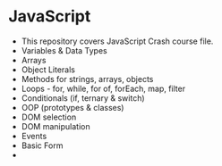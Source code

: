 # JavaScript

- This repository covers JavaScript Crash course file.
- Variables & Data Types
- Arrays
- Object Literals
- Methods for strings, arrays, objects
- Loops - for, while, for of, forEach, map, filter
- Conditionals (if, ternary & switch)
- OOP (prototypes & classes)
- DOM selection 
- DOM manipulation
- Events
- Basic Form
- 
